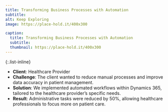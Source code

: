 ```yaml
---
title: Transforming Business Processes with Automation
subtitle: 
alt: Keep Exploring
image: https://place-hold.it/400x300

caption:
  title: Transforming Business Processes with Automation
  subtitle: 
  thumbnail: https://place-hold.it/400x300
---
```



{:.list-inline}
- **Client**: Healthcare Provider
- **Challenge**: The client wanted to reduce manual processes and improve data accuracy in patient management.
- **Solution**: We implemented automated workflows within Dynamics 365, tailored to the healthcare provider’s specific needs.
- **Result**: Administrative tasks were reduced by 50%, allowing healthcare professionals to focus more on patient care.
